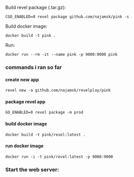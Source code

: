 Build revel package (.tar.gz):

    CGO_ENABLED=0 revel package github.com/najamsk/pink -s

Build docker image:

    docker build -t pink .

Run:

    docker run --rm -it --name pink -p 9000:9000 pink

### commands i ran so far

#### create new app
    revel new -a github.com/najamsk/revelplay/pink

#### package revel app
    GO_ENABLED=0 revel package -m prod

#### build docker image
    docker build -t pink/revel:latest .

#### run docker image
    docker run -i -t pink/revel:latest -p 9000:9000

### Start the web server:
